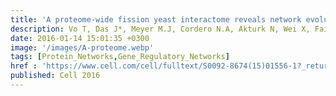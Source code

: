 ```yaml
---
title: 'A proteome-wide fission yeast interactome reveals network evolution principles from yeasts to human'
description: Vo T, Das J*, Meyer M.J, Cordero N.A, Akturk N, Wei X, Fair B.J, Degatano A.G, Fragoza R, Liu L.G, Matsuyama A, Trickey M, Horibata S, Grimson A, Yamano H, Yoshida M, Roth F.P, Pleiss J.A, Xia Y, Yu H
date: 2016-01-14 15:01:35 +0300
image: '/images/A-proteome.webp'
tags: [Protein_Networks,Gene_Regulatory_Networks]
href : 'https://www.cell.com/cell/fulltext/S0092-8674(15)01556-1?_returnURL=https%3A%2F%2Flinkinghub.elsevier.com%2Fretrieve%2Fpii%2FS0092867415015561%3Fshowall%3Dtrue'
published: Cell 2016
---
```

